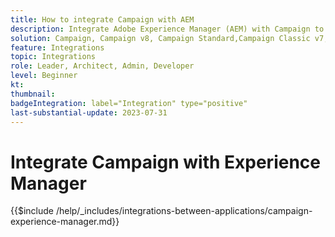 ```yaml
---
title: How to integrate Campaign with AEM
description: Integrate Adobe Experience Manager (AEM) with Campaign to create and manage email campaigns.
solution: Campaign, Campaign v8, Campaign Standard,Campaign Classic v7, Experience Manager, Experience Manager Forms
feature: Integrations
topic: Integrations
role: Leader, Architect, Admin, Developer
level: Beginner
kt:
thumbnail:
badgeIntegration: label="Integration" type="positive"
last-substantial-update: 2023-07-31
---
```


# Integrate Campaign with Experience Manager

{{$include /help/_includes/integrations-between-applications/campaign-experience-manager.md}}
